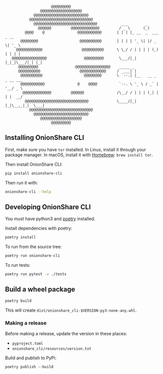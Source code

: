 ```
                     @@@@@@@@@                      
                @@@@@@@@@@@@@@@@@@@                 
             @@@@@@@@@@@@@@@@@@@@@@@@@              
           @@@@@@@@@@@@@@@@@@@@@@@@@@@@@            
             @@@@@@@@@@@@@@@@@@@@@@@@@@@@@           ___        _               
               @@@@@@         @@@@@@@@@@@@@         / _ \      (_)              
         @@@@    @               @@@@@@@@@@@       | | | |_ __  _  ___  _ __    
       @@@@@@@@                   @@@@@@@@@@       | | | | '_ \| |/ _ \| '_ \   
     @@@@@@@@@@@@                  @@@@@@@@@@      \ \_/ / | | | | (_) | | | |  
   @@@@@@@@@@@@@@@@                 @@@@@@@@@       \___/|_| |_|_|\___/|_| |_|  
      @@@@@@@@@                 @@@@@@@@@@@@@@@@    _____ _                     
      @@@@@@@@@@                  @@@@@@@@@@@@     /  ___| |                    
       @@@@@@@@@@                   @@@@@@@@       \ `--.| |__   __ _ _ __ ___ 
       @@@@@@@@@@@               @    @@@@          `--. \ '_ \ / _` | '__/ _ \
        @@@@@@@@@@@@@         @@@@@@               /\__/ / | | | (_| | | |  __/
         @@@@@@@@@@@@@@@@@@@@@@@@@@@@@             \____/|_| |_|\__,_|_|  \___|
           @@@@@@@@@@@@@@@@@@@@@@@@@@@@@            
             @@@@@@@@@@@@@@@@@@@@@@@@@              
                @@@@@@@@@@@@@@@@@@@                 
                     @@@@@@@@@                      
```

## Installing OnionShare CLI

First, make sure you have `tor` installed. In Linux, install it through your package manager. In macOS, install it with [Homebrew](https://brew.sh): `brew install tor`.

Then install OnionShare CLI:

```sh
pip install onionshare-cli
```

Then run it with:

```sh
onionshare-cli --help
```

## Developing OnionShare CLI

You must have python3 and [poetry](https://python-poetry.org/) installed.

Install dependencies with poetry:

```sh
poetry install
```

To run from the source tree:

```sh
poetry run onionshare-cli
```

To run tests:

```sh
poetry run pytest -v ./tests
```

## Build a wheel package

```sh
poetry build
```

This will create `dist/onionshare_cli-$VERSION-py3-none-any.whl`.

### Making a release

Before making a release, update the version in these places:

- `pyproject.toml`
- `onionshare_cli/resources/version.txt`

Build and publish to PyPi:

```
poetry publish --build
```